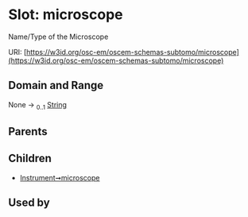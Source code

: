 
# Slot: microscope

Name/Type of the Microscope

URI: [https://w3id.org/osc-em/oscem-schemas-subtomo/microscope](https://w3id.org/osc-em/oscem-schemas-subtomo/microscope)


## Domain and Range

None &#8594;  <sub>0..1</sub> [String](types/String.md)

## Parents


## Children

 *  [Instrument➞microscope](Instrument_microscope.md)

## Used by

